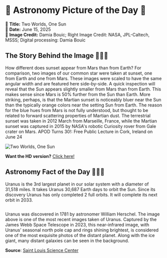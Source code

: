 # 🌌 Astronomy Picture of the Day 🌌
🔭 **Title:** Two Worlds, One Sun  
📅 **Date:** June 15, 2025  
📸 **Image Credit:** 
Damia Bouic; 
 Right Image Credit:  NASA,
JPL-Caltech,
MSSS;
 Digital processing: 
Damia Bouic
  

## The Story Behind the Image 🧑‍🚀🔭
How different does sunset appear from Mars than from Earth? For comparison, two images of our common star were taken at sunset, one from Earth and one from Mars. These images were scaled to have the same angular width and are featured here side-by-side. A quick inspection will reveal that the Sun appears slightly smaller from Mars than from Earth. This makes sense since Mars is 50% further from the Sun than Earth. More striking, perhaps, is that the Martian sunset is noticeably bluer near the Sun than the typically orange colors near the setting Sun from Earth. The reason for the blue hues from Mars is not fully understood, but thought to be related to forward scattering properties of Martian dust. The terrestrial sunset was taken in 2012 March from Marseille, France, while the Martian sunset was captured in 2015 by NASA's robotic Curiosity rover from Gale crater on Mars.   APOD Turns 30!: Free Public Lecture in Cork, Ireland on June 24

![Two Worlds, One Sun](https://apod.nasa.gov/apod/image/2506/TwoWorldsOneSun_Bouic_1080.jpg)

**Want the HD version?** [Click here!](https://apod.nasa.gov/apod/image/2506/TwoWorldsOneSun_Bouic_2683.jpg)

## Astronomy Fact of the Day 👩‍🚀🚀 
<p>Uranus is the 3rd largest planet in our solar system with a diameter of 31,518 miles. It takes Uranus 30,687 Earth days to orbit the Sun. Since its discovery Uranus has only completed 2 full orbits. It will complete its next orbit in 2033.</p>
<p><img src="https://www.slsc.org/wp-content/uploads/2025/06/jun-15.jpg" alt=""/></p>
<p>Uranus was discovered in 1781 by astronomer William Herschel. The image above is one of the most recent images taken of Uranus. Captured by the James Webb Space Telescope in 2023, this near-infrared image, with Uranus’ seasonal north pole cap and rings shining brightest, is considered one of the most exquisite photos of the distant planet. Along with the ice giant, many distant galaxies can be seen in the background.</p>

**Source**: [Saint Louis Science Center](https://www.slsc.org/astronomy-fact-of-the-day-june-15-2025/)

